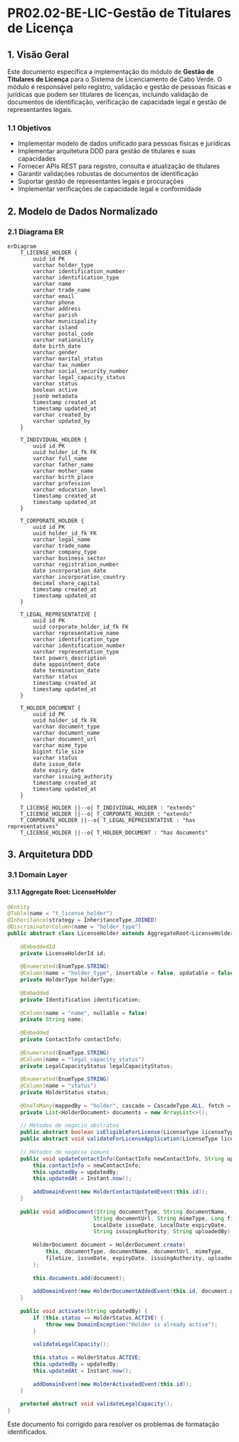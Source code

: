 # PR02.02-BE-LIC-Gestão de Titulares de Licença

## 1. Visão Geral

Este documento especifica a implementação do módulo de **Gestão de Titulares de Licença** para o Sistema de Licenciamento de Cabo Verde. O módulo é responsável pelo registro, validação e gestão de pessoas físicas e jurídicas que podem ser titulares de licenças, incluindo validação de documentos de identificação, verificação de capacidade legal e gestão de representantes legais.

### 1.1 Objetivos

* Implementar modelo de dados unificado para pessoas físicas e jurídicas
* Implementar arquitetura DDD para gestão de titulares e suas capacidades
* Fornecer APIs REST para registro, consulta e atualização de titulares
* Garantir validações robustas de documentos de identificação
* Suportar gestão de representantes legais e procurações
* Implementar verificações de capacidade legal e conformidade

## 2. Modelo de Dados Normalizado

### 2.1 Diagrama ER

```mermaid
erDiagram
    T_LICENSE_HOLDER {
        uuid id PK
        varchar holder_type
        varchar identification_number
        varchar identification_type
        varchar name
        varchar trade_name
        varchar email
        varchar phone
        varchar address
        varchar parish
        varchar municipality
        varchar island
        varchar postal_code
        varchar nationality
        date birth_date
        varchar gender
        varchar marital_status
        varchar tax_number
        varchar social_security_number
        varchar legal_capacity_status
        varchar status
        boolean active
        jsonb metadata
        timestamp created_at
        timestamp updated_at
        varchar created_by
        varchar updated_by
    }

    T_INDIVIDUAL_HOLDER {
        uuid id PK
        uuid holder_id_fk FK
        varchar full_name
        varchar father_name
        varchar mother_name
        varchar birth_place
        varchar profession
        varchar education_level
        timestamp created_at
        timestamp updated_at
    }

    T_CORPORATE_HOLDER {
        uuid id PK
        uuid holder_id_fk FK
        varchar legal_name
        varchar trade_name
        varchar company_type
        varchar business_sector
        varchar registration_number
        date incorporation_date
        varchar incorporation_country
        decimal share_capital
        timestamp created_at
        timestamp updated_at
    }

    T_LEGAL_REPRESENTATIVE {
        uuid id PK
        uuid corporate_holder_id_fk FK
        varchar representative_name
        varchar identification_type
        varchar identification_number
        varchar representation_type
        text powers_description
        date appointment_date
        date termination_date
        varchar status
        timestamp created_at
        timestamp updated_at
    }

    T_HOLDER_DOCUMENT {
        uuid id PK
        uuid holder_id_fk FK
        varchar document_type
        varchar document_name
        varchar document_url
        varchar mime_type
        bigint file_size
        varchar status
        date issue_date
        date expiry_date
        varchar issuing_authority
        timestamp created_at
        timestamp updated_at
    }

    T_LICENSE_HOLDER ||--o| T_INDIVIDUAL_HOLDER : "extends"
    T_LICENSE_HOLDER ||--o| T_CORPORATE_HOLDER : "extends"
    T_CORPORATE_HOLDER ||--o{ T_LEGAL_REPRESENTATIVE : "has representatives"
    T_LICENSE_HOLDER ||--o{ T_HOLDER_DOCUMENT : "has documents"
```

## 3. Arquitetura DDD

### 3.1 Domain Layer

#### 3.1.1 Aggregate Root: LicenseHolder

```java
@Entity
@Table(name = "t_license_holder")
@Inheritance(strategy = InheritanceType.JOINED)
@DiscriminatorColumn(name = "holder_type")
public abstract class LicenseHolder extends AggregateRoot<LicenseHolderId> {
    
    @EmbeddedId
    private LicenseHolderId id;
    
    @Enumerated(EnumType.STRING)
    @Column(name = "holder_type", insertable = false, updatable = false)
    private HolderType holderType;
    
    @Embedded
    private Identification identification;
    
    @Column(name = "name", nullable = false)
    private String name;
    
    @Embedded
    private ContactInfo contactInfo;
    
    @Enumerated(EnumType.STRING)
    @Column(name = "legal_capacity_status")
    private LegalCapacityStatus legalCapacityStatus;
    
    @Enumerated(EnumType.STRING)
    @Column(name = "status")
    private HolderStatus status;
    
    @OneToMany(mappedBy = "holder", cascade = CascadeType.ALL, fetch = FetchType.LAZY)
    private List<HolderDocument> documents = new ArrayList<>();
    
    // Métodos de negócio abstratos
    public abstract boolean isEligibleForLicense(LicenseType licenseType);
    public abstract void validateForLicenseApplication(LicenseType licenseType);
    
    // Métodos de negócio comuns
    public void updateContactInfo(ContactInfo newContactInfo, String updatedBy) {
        this.contactInfo = newContactInfo;
        this.updatedBy = updatedBy;
        this.updatedAt = Instant.now();
        
        addDomainEvent(new HolderContactUpdatedEvent(this.id));
    }
    
    public void addDocument(String documentType, String documentName, 
                           String documentUrl, String mimeType, Long fileSize,
                           LocalDate issueDate, LocalDate expiryDate, 
                           String issuingAuthority, String uploadedBy) {
        
        HolderDocument document = HolderDocument.create(
            this, documentType, documentName, documentUrl, mimeType, 
            fileSize, issueDate, expiryDate, issuingAuthority, uploadedBy
        );
        
        this.documents.add(document);
        
        addDomainEvent(new HolderDocumentAddedEvent(this.id, document.getId()));
    }
    
    public void activate(String updatedBy) {
        if (this.status == HolderStatus.ACTIVE) {
            throw new DomainException("Holder is already active");
        }
        
        validateLegalCapacity();
        
        this.status = HolderStatus.ACTIVE;
        this.updatedBy = updatedBy;
        this.updatedAt = Instant.now();
        
        addDomainEvent(new HolderActivatedEvent(this.id));
    }
    
    protected abstract void validateLegalCapacity();
}
```

Este documento foi corrigido para resolver os problemas de formatação identificados.
